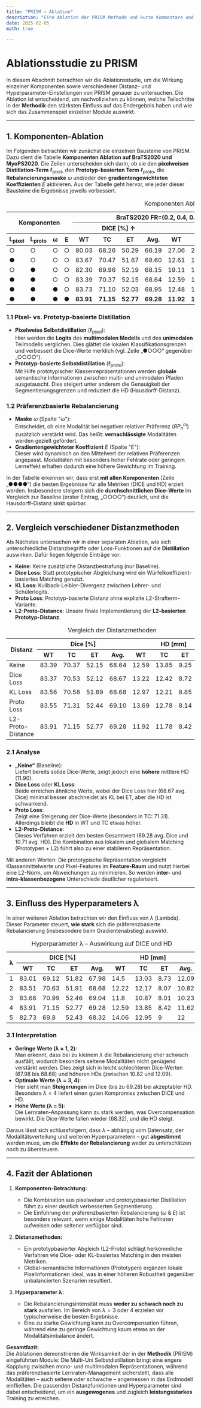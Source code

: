 ```yaml
---
title: "PRISM – Ablation"
description: "Eine Ablation der PRISM Methode und kurze Kommentare und Anmerkungen."
date: 2025-02-05
math: true

---
```


# Ablationsstudie zu PRISM

In diesem Abschnitt betrachten wir die Ablationsstudie, um die Wirkung einzelner Komponenten sowie verschiedener Distanz- und Hyperparameter-Einstellungen von PRISM genauer zu untersuchen. Die Ablation ist entscheidend, um nachvollziehen zu können, welche Teilschritte in der **Methodik** den stärksten Einfluss auf das Endergebnis haben und wie sich das Zusammenspiel einzelner Module auswirkt.

---

## 1. Komponenten-Ablation

Im Folgenden betrachten wir zunächst die einzelnen Bausteine von PRISM. Dazu dient die Tabelle **Komponenten Ablation auf BraTS2020 und MyoPS2020**. Die Zeilen unterscheiden sich darin, ob sie den **pixelweisen Distillation-Term** $\ell_{\text{pixel}}$, den **Prototyp-basierten Term** $\ell_{\text{proto}}$, die **Rebalancierungsmaske** $\omega$ und/oder den **gradientengewichteten Koeffizienten** $E$ aktivieren. Aus der Tabelle geht hervor, wie jeder dieser Bausteine die Ergebnisse jeweils verbessert.

<table>
  <caption>Komponenten Ablation auf BraTS2020 und MyoPS2020.</caption>
  <thead>
    <tr>
      <th colspan="4" rowspan="2">Komponenten</th>
      <th colspan="8">BraTS2020 FR=(0.2, 0.4, 0.6, 0.8)</th>
      <th colspan="8">MyoPS2020 FR=(0.3,0.5,0.7)</th>
    </tr>
    <tr>
      <th colspan="4">DICE [%] ↑</th>
      <th colspan="4">HD [mm] ↓</th>
      <th colspan="4">DICE [%] ↑</th>
      <th colspan="4">HD [mm] ↓</th>
    </tr>
    <tr>
      <th>L<sub>pixel</sub></th>
      <th>L<sub>proto</sub></th>
      <th>ω</th>
      <th>E</th>
      <th>WT</th>
      <th>TC</th>
      <th>ET</th>
      <th>Avg.</th>
      <th>WT</th>
      <th>TC</th>
      <th>ET</th>
      <th>Avg.</th>
      <th>LVB</th>
      <th>RVB</th>
      <th>MYO</th>
      <th>Avg.</th>
      <th>LVB</th>
      <th>RVB</th>
      <th>MYO</th>
      <th>Avg.</th>
    </tr>
  </thead>
  <tbody>
    <tr>
      <td>○</td>
      <td>○</td>
      <td>○</td>
      <td>○</td>
      <td>80.03</td>
      <td>68.26</td>
      <td>50.29</td>
      <td>66.19</td>
      <td>27.06</td>
      <td>22.30</td>
      <td>13.09</td>
      <td>20.82</td>
      <td>77.69</td>
      <td>56.94</td>
      <td>71.81</td>
      <td>68.81</td>
      <td>19.38</td>
      <td>22.62</td>
      <td>21.32</td>
      <td>21.11</td>
    </tr>
    <tr>
      <td>●</td>
      <td>○</td>
      <td>○</td>
      <td>○</td>
      <td>83.67</td>
      <td>70.47</td>
      <td>51.67</td>
      <td>68.60</td>
      <td>12.61</td>
      <td>12.62</td>
      <td>9.40</td>
      <td>11.54</td>
      <td>80.72</td>
      <td>53.60</td>
      <td>77.02</td>
      <td>70.45</td>
      <td>14.29</td>
      <td>28.73</td>
      <td>18.52</td>
      <td>20.51</td>
    </tr>
    <tr>
      <td>○</td>
      <td>●</td>
      <td>○</td>
      <td>○</td>
      <td>82.30</td>
      <td>69.96</td>
      <td>52.19</td>
      <td>68.15</td>
      <td>19.11</td>
      <td>18.22</td>
      <td>10.99</td>
      <td>16.11</td>
      <td>78.75</td>
      <td>57.25</td>
      <td>74.13</td>
      <td>70.04</td>
      <td>15.43</td>
      <td>26.79</td>
      <td>16.25</td>
      <td>19.49</td>
    </tr>
    <tr>
      <td>●</td>
      <td>●</td>
      <td>○</td>
      <td>○</td>
      <td>83.39</td>
      <td>70.37</td>
      <td>52.15</td>
      <td>68.64</td>
      <td>12.59</td>
      <td>13.85</td>
      <td>9.25</td>
      <td>11.90</td>
      <td>80.89</td>
      <td>57.69</td>
      <td>76.99</td>
      <td>71.86</td>
      <td>12.79</td>
      <td>25.64</td>
      <td>13.10</td>
      <td>17.18</td>
    </tr>
    <tr>
      <td>●</td>
      <td>●</td>
      <td>●</td>
      <td>○</td>
      <td>83.73</td>
      <td>71.10</td>
      <td>52.03</td>
      <td>68.95</td>
      <td>12.48</td>
      <td>12.80</td>
      <td>9.35</td>
      <td>11.54</td>
      <td>80.52</td>
      <td>59.61</td>
      <td>76.36</td>
      <td>72.16</td>
      <td>13.25</td>
      <td>21.55</td>
      <td>13.22</td>
      <td>16.01</td>
    </tr>
    <tr>
      <td>●</td>
      <td>●</td>
      <td>●</td>
      <td>●</td>
      <td><strong>83.91</strong></td>
      <td><strong>71.15</strong></td>
      <td><strong>52.77</strong></td>
      <td><strong>69.28</strong></td>
      <td><strong>11.92</strong></td>
      <td><strong>11.78</strong></td>
      <td><strong>8.42</strong></td>
      <td><strong>10.71</strong></td>
      <td><strong>81.44</strong></td>
      <td><strong>60.97</strong></td>
      <td><strong>77.44</strong></td>
      <td><strong>73.28</strong></td>
      <td><strong>11.36</strong></td>
      <td><strong>20.49</strong></td>
      <td><strong>11.64</strong></td>
      <td><strong>14.50</strong></td>
    </tr>
  </tbody>
</table>


### 1.1 Pixel- vs. Prototyp-basierte Distillation

- **Pixelweise Selbstdistillation** ($\ell_{\text{pixel}}$):  
  Hier werden die **Logits** des **multimodalen Modells** und des **unimodalen** Teilmodells verglichen. Dies glättet die lokalen Klassifikationsgrenzen und verbessert die Dice-Werte merklich (vgl. Zeile „●○○○“ gegenüber „○○○○“).  
- **Prototyp-basierte Selbstdistillation** ($\ell_{\text{proto}}$):  
  Mit Hilfe prototypischer Klassenrepräsentationen werden **globale** semantische Informationen zwischen multi- und unimodalen Pfaden ausgetauscht. Dies steigert unter anderem die Genauigkeit der Segmentierungsgrenzen und reduziert die HD (Hausdorff-Distanz).

### 1.2 Präferenzbasierte Rebalancierung

- **Maske** $\omega$ (Spalte "ω"):  
  Entscheidet, ob eine Modalität bei negativer relativer Präferenz ($RP^m_n$) zusätzlich verstärkt wird. Das heißt: **vernachlässigte** Modalitäten werden gezielt gefördert.  
- **Gradientengewichteter Koeffizient** $E$ (Spalte "E"):  
  Dieser wird dynamisch an den Mittelwert der relativen Präferenzen angepasst. Modalitäten mit besonders hoher Fehlrate oder geringem Lerneffekt erhalten dadurch eine höhere Gewichtung im Training.

In der Tabelle erkennen wir, dass erst **mit allen Komponenten** (Zeile „●●●●“) die besten Ergebnisse für alle Metriken (DICE und HD) erzielt werden. Insbesondere steigern sich die **durchschnittlichen Dice-Werte** im Vergleich zur Baseline (erster Eintrag, „○○○○“) deutlich, und die Hausdorff-Distanz sinkt spürbar.

---

## 2. Vergleich verschiedener Distanzmethoden

Als Nächstes untersuchen wir in einer separaten Ablation, wie sich unterschiedliche Distanzbegriffe oder Loss-Funktionen auf die **Distillation** auswirken. Dafür liegen folgende Einträge vor:  

- **Keine**: Keine zusätzliche Distanzbestrafung (nur Baseline).  
- **Dice Loss**: Statt prototypischer Abgleichung wird ein Würfelkoeffizient-basiertes Matching genutzt.  
- **KL Loss**: Kullback-Leibler-Divergenz zwischen Lehrer- und Schülerlogits.  
- **Proto Loss**: Prototyp-basierte Distanz ohne explizite L2-Strafterm-Variante.  
- **L2-Proto-Distance**: Unsere finale Implementierung der **L2-basierten Prototyp-Distanz**.


<table>
  <caption>Vergleich der Distanzmethoden</caption>
  <thead>
    <tr>
      <th rowspan="2">Distanz</th>
      <th colspan="4">Dice [%]</th>
      <th colspan="4">HD [mm]</th>
    </tr>
    <tr>
      <th>WT</th>
      <th>TC</th>
      <th>ET</th>
      <th>Avg.</th>
      <th>WT</th>
      <th>TC</th>
      <th>ET</th>
      <th>Avg.</th>
    </tr>
  </thead>
  <tbody>
    <tr>
      <td>Keine</td>
      <td>83.39</td>
      <td>70.37</td>
      <td>52.15</td>
      <td>68.64</td>
      <td>12.59</td>
      <td>13.85</td>
      <td>9.25</td>
      <td>11.90</td>
    </tr>
    <tr>
      <td>Dice Loss</td>
      <td>83.37</td>
      <td>70.53</td>
      <td>52.12</td>
      <td>68.67</td>
      <td>13.22</td>
      <td>12.42</td>
      <td>8.72</td>
      <td>11.45</td>
    </tr>
    <tr>
      <td>KL Loss</td>
      <td>83.56</td>
      <td>70.58</td>
      <td>51.89</td>
      <td>68.68</td>
      <td>12.97</td>
      <td>12.21</td>
      <td>8.85</td>
      <td>11.34</td>
    </tr>
    <tr>
      <td>Proto Loss</td>
      <td>83.55</td>
      <td>71.31</td>
      <td>52.44</td>
      <td>69.10</td>
      <td>13.69</td>
      <td>12.78</td>
      <td>8.14</td>
      <td>11.54</td>
    </tr>
    <tr>
      <td>L2-Proto-Distance</td>
      <td>83.91</td>
      <td>71.15</td>
      <td>52.77</td>
      <td>69.28</td>
      <td>11.92</td>
      <td>11.78</td>
      <td>8.42</td>
      <td>10.71</td>
    </tr>
  </tbody>
</table>

### 2.1 Analyse

- **„Keine“** (Baseline):  
  Liefert bereits solide Dice-Werte, zeigt jedoch eine **höhere** mittlere HD (11.90).  
- **Dice Loss** oder **KL Loss**:  
  Beide erreichen ähnliche Werte, wobei der Dice Loss hier (68.67 avg. Dice) minimal besser abschneidet als KL bei ET, aber die HD ist schwankend.  
- **Proto Loss**:  
  Zeigt eine Steigerung der Dice-Werte (besonders in TC: 71.31). Allerdings bleibt die **HD** in WT und TC etwas höher.  
- **L2-Proto-Distance**:  
  Dieses Verfahren erzielt den besten Gesamtwert (69.28 avg. Dice und 10.71 avg. HD). Die Kombination aus lokalem und globalem Matching (Prototypen + L2) führt also zu einer stabileren Repräsentation.  

Mit anderen Worten: Die prototypische Repräsentation vergleicht Klassenmittelwerte und Pixel-Features im **Feature-Raum** und nutzt hierbei eine L2-Norm, um Abweichungen zu minimieren. So werden **inter-** und **intra-klassenbezogene** Unterschiede deutlicher regularisiert.

---

## 3. Einfluss des Hyperparameters λ

In einer weiteren Ablation betrachten wir den Einfluss von $\lambda$ (Lambda). Dieser Parameter steuert, **wie stark** sich die präferenzbasierte Rebalancierung (insbesondere beim Gradientenabstieg) auswirkt.

<table>
  <caption>Hyperparameter λ – Auswirkung auf DICE und HD</caption>
  <thead>
    <tr>
      <th rowspan="2">λ</th>
      <th colspan="4">DICE [%]</th>
      <th colspan="4">HD [mm]</th>
    </tr>
    <tr>
      <th>WT</th>
      <th>TC</th>
      <th>ET</th>
      <th>Avg.</th>
      <th>WT</th>
      <th>TC</th>
      <th>ET</th>
      <th>Avg.</th>
    </tr>
  </thead>
  <tbody>
    <tr>
      <td>1</td>
      <td>83.01</td>
      <td>69.12</td>
      <td>51.82</td>
      <td>67.98</td>
      <td>14.5</td>
      <td>13.03</td>
      <td>8.73</td>
      <td>12.09</td>
    </tr>
    <tr>
      <td>2</td>
      <td>83.51</td>
      <td>70.63</td>
      <td>51.91</td>
      <td>68.68</td>
      <td>12.22</td>
      <td>12.17</td>
      <td>8.07</td>
      <td>10.82</td>
    </tr>
    <tr>
      <td>3</td>
      <td>83.66</td>
      <td>70.99</td>
      <td>52.46</td>
      <td>69.04</td>
      <td>11.8</td>
      <td>10.87</td>
      <td>8.01</td>
      <td>10.23</td>
    </tr>
    <tr>
      <td>4</td>
      <td>83.91</td>
      <td>71.15</td>
      <td>52.77</td>
      <td>69.28</td>
      <td>12.59</td>
      <td>13.85</td>
      <td>8.42</td>
      <td>11.62</td>
    </tr>
    <tr>
      <td>5</td>
      <td>82.73</td>
      <td>69.8</td>
      <td>52.43</td>
      <td>68.32</td>
      <td>14.06</td>
      <td>12.95</td>
      <td>9</td>
      <td>12</td>
    </tr>
  </tbody>
</table>

### 3.1 Interpretation

- **Geringe Werte (λ = 1, 2)**:  
  Man erkennt, dass bei zu kleinem $\lambda$ die Rebalancierung eher schwach ausfällt, wodurch besonders seltene Modalitäten nicht genügend verstärkt werden. Dies zeigt sich in leicht schlechteren Dice-Werten (67.98 bis 68.68) und höheren HDs (zwischen 10.82 und 12.09).  
- **Optimale Werte (λ = 3, 4)**:  
  Hier sieht man **Steigerungen** im Dice (bis zu 69.28) bei akzeptabler HD. Besonders $\lambda=4$ liefert einen guten Kompromiss zwischen DICE und HD.  
- **Hohe Werte (λ = 5)**:  
  Die Lernraten-Anpassung kann zu stark werden, was Overcompensation bewirkt. Die Dice-Werte fallen wieder (68.32), und die HD steigt.

Daraus lässt sich schlussfolgern, dass $\lambda$ – abhängig vom Datensatz, der Modalitätsverteilung und weiteren Hyperparametern – gut **abgestimmt** werden muss, um die **Effekte der Rebalancierung** weder zu unterschätzen noch zu übersteuern.

---

## 4. Fazit der Ablationen

1. **Komponenten-Betrachtung:**  
   - Die Kombination aus pixelweiser und prototypbasierter Distillation führt zu einer deutlich verbesserten Segmentierung.  
   - Die Einführung der präferenzbasierten Rebalancierung ($\omega$ & $E$) ist besonders relevant, wenn einige Modalitäten hohe Fehlraten aufweisen oder seltener verfügbar sind.  

2. **Distanzmethoden:**  
   - Ein prototypbasierter Abgleich (L2-Proto) schlägt herkömmliche Verfahren wie Dice- oder KL-basiertes Matching in den meisten Metriken.  
   - Global-semantische Informationen (Prototypen) ergänzen lokale Pixelinformationen ideal, was in einer höheren Robustheit gegenüber unbalancierten Szenarien resultiert.

3. **Hyperparameter λ:**  
   - Die Rebalancierungsintensität muss **weder zu schwach noch zu stark** ausfallen. Im Bereich von $\lambda = 3$ oder 4 erzielen wir typischerweise die besten Ergebnisse.  
   - Eine zu starke Gewichtung kann zu Overcompensation führen, während eine zu geringe Gewichtung kaum etwas an der Modalitätsimbalance ändert.


**Gesamtfazit:**  
Die Ablationen demonstrieren die Wirksamkeit der in der **Methodik** (PRISM) eingeführten Module: Die Multi-Uni Selbstdistillation bringt eine engere Kopplung zwischen mono- und multimodalen Repräsentationen, während das präferenzbasierte Lernraten-Management sicherstellt, dass alle Modalitäten – auch seltene oder schwache – angemessen in das Endmodell einfließen. Die passenden Distanzfunktionen und Hyperparameter sind dabei entscheidend, um ein **ausgewogenes** und zugleich **leistungsstarkes** Training zu erreichen.
```